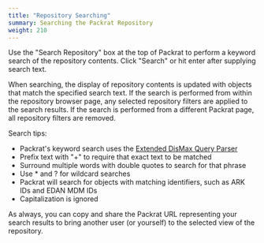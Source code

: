 ```yaml
---
title: "Repository Searching"
summary: Searching the Packrat Repository
weight: 210
---
```


Use the "Search Repository" box at the top of Packrat to perform a keyword search of the repository contents. Click "Search" or hit enter after supplying search text.

When searching, the display of repository contents is updated with objects that match the specified search text.  If the search is performed from within the repository browser page, any selected repository filters are applied to the search results.  If the search is performed from a different Packrat page, all repository filters are removed.

Search tips:
* Packrat's keyword search uses the [Extended DisMax Query Parser](https://solr.apache.org/guide/8_11/the-extended-dismax-query-parser.html)
* Prefix text with "+" to require that exact text to be matched
* Surround multiple words with double quotes to search for that phrase
* Use * and ? for wildcard searches
* Packrat will search for objects with matching identifiers, such as ARK IDs and EDAN MDM IDs
* Capitalization is ignored

As always, you can copy and share the Packrat URL representing your search results to bring another user (or yourself) to the selected view of the repository.